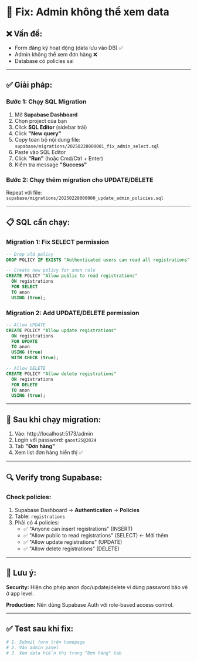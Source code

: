 # 🔧 Fix: Admin không thể xem data

## ❌ Vấn đề:
- Form đăng ký hoạt động (data lưu vào DB) ✅
- Admin không thể xem đơn hàng ❌
- Database có policies sai

---

## ✅ Giải pháp:

### **Bước 1: Chạy SQL Migration**

1. Mở **Supabase Dashboard**
2. Chọn project của bạn
3. Click **SQL Editor** (sidebar trái)
4. Click **"New query"**
5. Copy toàn bộ nội dung file: `supabase/migrations/20250228000001_fix_admin_select.sql`
6. Paste vào SQL Editor
7. Click **"Run"** (hoặc Cmd/Ctrl + Enter)
8. Kiểm tra message **"Success"**

### **Bước 2: Chạy thêm migration cho UPDATE/DELETE**

Repeat với file: `supabase/migrations/20250228000000_update_admin_policies.sql`

---

## 📋 SQL cần chạy:

### **Migration 1: Fix SELECT permission**
```sql
-- Drop old policy
DROP POLICY IF EXISTS "Authenticated users can read all registrations" ON registrations;

-- Create new policy for anon role
CREATE POLICY "Allow public to read registrations"
  ON registrations
  FOR SELECT
  TO anon
  USING (true);
```

### **Migration 2: Add UPDATE/DELETE permission**
```sql
-- Allow UPDATE
CREATE POLICY "Allow update registrations"
  ON registrations
  FOR UPDATE
  TO anon
  USING (true)
  WITH CHECK (true);

-- Allow DELETE
CREATE POLICY "Allow delete registrations"
  ON registrations
  FOR DELETE
  TO anon
  USING (true);
```

---

## 🎯 Sau khi chạy migration:

1. Vào: http://localhost:5173/admin
2. Login với password: `gaost25@2024`
3. Tab **"Đơn hàng"**
4. Xem list đơn hàng hiển thị ✅

---

## 🔍 Verify trong Supabase:

### **Check policies:**
1. Supabase Dashboard → **Authentication** → **Policies**
2. Table: `registrations`
3. Phải có 4 policies:
   - ✅ "Anyone can insert registrations" (INSERT)
   - ✅ "Allow public to read registrations" (SELECT) ← Mới thêm
   - ✅ "Allow update registrations" (UPDATE)
   - ✅ "Allow delete registrations" (DELETE)

---

## 📝 Lưu ý:

**Security:** Hiện cho phép anon đọc/update/delete vì dùng password bảo vệ ở app level. 

**Production:** Nên dùng Supabase Auth với role-based access control.

---

## ✅ Test sau khi fix:

```bash
# 1. Submit form trên homepage
# 2. Vào admin panel
# 3. Xem data hiển thị trong "Đơn hàng" tab
```

